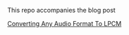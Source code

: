 This repo accompanies the blog post

[Converting Any Audio Format To LPCM](https://medium.com/programming-for-music/converting-any-audio-format-to-lpcm-5077dc533126)
